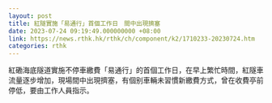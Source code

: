 ```yaml
---
layout: post
title: 紅隧實施「易通行」首個工作日　間中出現擠塞
date: 2023-07-24 09:19:49.000000000 +08:00
link: https://news.rthk.hk/rthk/ch/component/k2/1710233-20230724.htm
categories: rthk
---
```


紅磡海底隧道實施不停車繳費「易通行」的首個工作日，在早上繁忙時間，紅隧車流量逐步增加，現場間中出現擠塞，有個别車輛未習慣新繳費方式，曾在收費亭前停低，要由工作人員指示。
